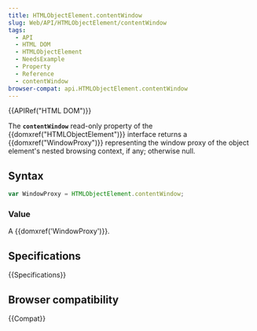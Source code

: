 ```yaml
---
title: HTMLObjectElement.contentWindow
slug: Web/API/HTMLObjectElement/contentWindow
tags:
  - API
  - HTML DOM
  - HTMLObjectElement
  - NeedsExample
  - Property
  - Reference
  - contentWindow
browser-compat: api.HTMLObjectElement.contentWindow
---
```

{{APIRef("HTML DOM")}}

The **`contentWindow`** read-only property of
the {{domxref("HTMLObjectElement")}} interface returns a {{domxref("WindowProxy")}}
representing the window proxy of the object element's nested browsing context, if any;
otherwise null.

## Syntax

```js
var WindowProxy = HTMLObjectElement.contentWindow;
```

### Value

A {{domxref('WindowProxy')}}.

## Specifications

{{Specifications}}

## Browser compatibility

{{Compat}}
